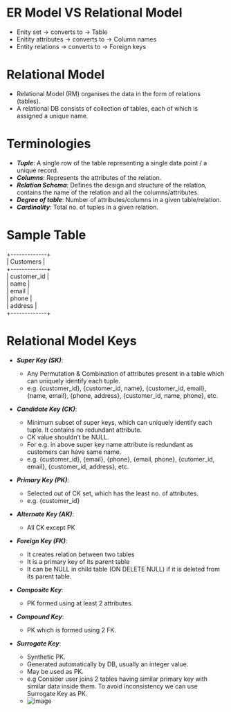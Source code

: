 # ER Model VS Relational Model
- Enity set -> converts to -> Table
- Enitity attributes -> converts to -> Column names
- Entity relations -> converts to -> Foreign keys

# Relational Model
- Relational Model (RM) organises the data in the form of relations (tables).
- A relational DB consists of collection of tables, each of which is assigned a unique name.

# Terminologies
- ***Tuple***: A single row of the table representing a single data point / a unique record.
- ***Columns***: Represents the attributes of the relation.
- ***Relation Schema***: Defines the design and structure of the relation, contains the name of the relation and all the columns/attributes.
- ***Degree of table***: Number of attributes/columns in a given table/relation.
- ***Cardinality***: Total no. of tuples in a given relation.

# Sample Table

+-------------+  
| Customers   |  
+-------------+  
| customer_id |  
| name        |  
| email       |  
| phone       |  
| address     |  
+-------------+  

# Relational Model Keys
- ***Super Key (SK)***: 
  - Any Permutation & Combination of attributes present in a table which can uniquely identify each tuple.
  - e.g. {customer_id}, {customer_id, name}, {customer_id, email}, {name, email}, {phone, address}, {customer_id, name, phone}, etc.

- ***Candidate Key (CK)***: 
  - Minimum subset of super keys, which can uniquely identify each tuple. It contains no redundant attribute.
  - CK value shouldn’t be NULL.
  - For e.g. in above super key name attribute is redundant as customers can have same name.
  - e.g. {customer_id}, {email}, {phone}, {email, phone}, {cutomer_id, email}, {customer_id, address}, etc.
- ***Primary Key (PK)***:
  - Selected out of CK set, which has the least no. of attributes.
  - e.g. {customer_id}
 
- ***Alternate Key (AK)***:
  - All CK except PK

- ***Foreign Key (FK)***:
  - It creates relation between two tables
  - It is a primary key of its parent table
  - It can be NULL in child table (ON DELETE NULL) if it is deleted from its parent table.

- ***Composite Key***: 
  - PK formed using at least 2 attributes.
- ***Compound Key***: 
  - PK which is formed using 2 FK.
- ***Surrogate Key***:
  - Synthetic PK.
  - Generated automatically by DB, usually an integer value.
  - May be used as PK.
  - e.g Consider user joins 2 tables having similar primary key with similar data inside them. To avoid inconsistency we can use Surrogate Key as PK.
  - ![image](https://user-images.githubusercontent.com/117569148/215328168-c32ea9fb-431b-4f88-86ed-a60856de431b.png)
